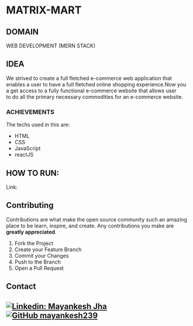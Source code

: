 # MATRIX-MART


<!-- DOMAIN OF THE PROJECT -->
## DOMAIN
WEB DEVELOPMENT (MERN STACK)

## IDEA
We strived to create a full fletched e-commerce web application that enables a user to have a full fletched online shopping experience.Now you a get access to a fully functional e-commerce website that allows user                       
to do all the primary necessary commodities  for an e-commerce website.

### ACHIEVEMENTS

The techs used in this are:
* HTML
* CSS
* JavaScript
* reactJS


<!-- USAGE EXAMPLES -->
## HOW TO RUN:
Link: 

<!-- CONTRIBUTING -->
## Contributing

Contributions are what make the open source community such an amazing place to be learn, inspire, and create. Any contributions you make are **greatly appreciated**.

1. Fork the Project
2. Create your Feature Branch
3. Commit your Changes 
4. Push to the Branch 
5. Open a Pull Request


<!-- CONTACT -->
## Contact
[![Linkedin: Mayankesh Jha](https://img.shields.io/badge/-Mayankesh-blue?style=flat-square&logo=Linkedin&logoColor=white&link=https://www.linkedin.com/in/mayankesh-jha-15446b206/)](https://www.linkedin.com/in/mayankesh-jha-15446b206/)
[![GitHub mayankesh239](https://img.shields.io/github/followers/mayankesh239?label=follow&style=social)](https://github.com/mayankesh239)
<br/>
---


